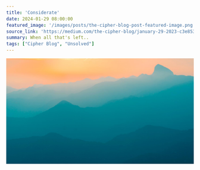 ```yaml
---
title: 'Considerate'
date: 2024-01-29 08:00:00
featured_image: '/images/posts/the-cipher-blog-post-featured-image.png'
source_link: 'https://medium.com/the-cipher-blog/january-29-2023-c3e853361603'
summary: When all that's left..
tags: ["Cipher Blog", "Unsolved"]
---
```


![](/images/demo/demo-landscape.jpg)